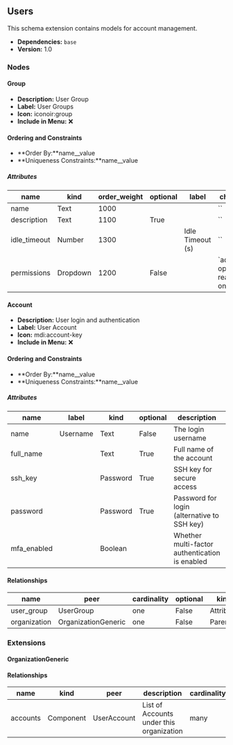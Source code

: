 ## Users

This schema extension contains models for account management.

- **Dependencies:** `base`
- **Version:** 1.0

### Nodes

#### Group

- **Description:** User Group
- **Label:** User Groups
- **Icon:** iconoir:group
- **Include in Menu:** ❌

#### Ordering and Constraints

- **Order By:**name__value
- **Uniqueness Constraints:**name__value

##### Attributes

| name | kind | order_weight | optional | label | choices |
| ---- | ---- | ------------ | -------- | ----- | ------- |
| name | Text | 1000 |  |  | \`\` |
| description | Text | 1100 | True |  | \`\` |
| idle\_timeout | Number | 1300 |  | Idle Timeout \(s\) | \`\` |
| permissions | Dropdown | 1200 | False |  | \`admin, operator, read\-only\` |

#### Account

- **Description:** User login and authentication
- **Label:** User Account
- **Icon:** mdi:account-key
- **Include in Menu:** ❌

#### Ordering and Constraints

- **Order By:**name__value
- **Uniqueness Constraints:**name__value

##### Attributes

| name | label | kind | optional | description | order_weight | default_value |
| ---- | ----- | ---- | -------- | ----------- | ------------ | ------------- |
| name | Username | Text | False | The login username | 1000 |  |
| full\_name |  | Text | True | Full name of the account | 1100 |  |
| ssh\_key |  | Password | True | SSH key for secure access | 1300 |  |
| password |  | Password | True | Password for login \(alternative to SSH key\) | 1400 |  |
| mfa\_enabled |  | Boolean |  | Whether multi\-factor authentication is enabled | 1500 | False |

#### Relationships

| name | peer | cardinality | optional | kind | order_weight |
| ---- | ---- | ----------- | -------- | ---- | ------------ |
| user\_group | UserGroup | one | False | Attribute | 1200 |
| organization | OrganizationGeneric | one | False | Parent |  |

### Extensions

#### OrganizationGeneric

#### Relationships

| name | kind | peer | description | cardinality |
| ---- | ---- | ---- | ----------- | ----------- |
| accounts | Component | UserAccount | List of Accounts under this organization | many |

